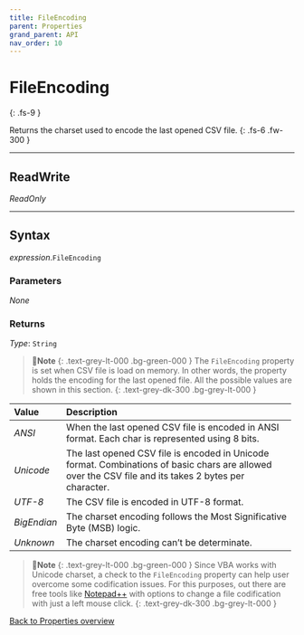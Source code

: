 ```yaml
---
title: FileEncoding
parent: Properties
grand_parent: API
nav_order: 10
---
```


# FileEncoding
{: .fs-9 }

Returns the charset used to encode the last opened CSV file.
{: .fs-6 .fw-300 }

---

## ReadWrite

_ReadOnly_

---

## Syntax

*expression*.`FileEncoding`

### Parameters

_None_

### Returns

*Type*: `String`

>📝**Note**
>{: .text-grey-lt-000 .bg-green-000 }
>The `FileEncoding` property is set when CSV file is load on memory. In other words, the property holds the encoding for the last opened file. All the possible values are shown in this section.
{: .text-grey-dk-300 .bg-grey-lt-000 }

<table>
<thead>
<tr>
<th style="text-align: left;">Value</th>
<th style="text-align: left;">Description</th>
</tr>
</thead>
<tbody>
<tr>
<td style="text-align: left;"><em>ANSI</em></td>
<td style="text-align: left;">When the last opened CSV file is encoded in ANSI<br> format. Each char is represented using 8 bits.</td>
</tr>
<tr>
<td style="text-align: left;"><em>Unicode</em></td>
<td style="text-align: left;">The last opened CSV file is encoded in Unicode<br> format. Combinations of basic chars are allowed<br> over the CSV file and its takes 2 bytes per<br> character.</td>
</tr>
<tr>
<td style="text-align: left;"><em>UTF-8</em></td>
<td style="text-align: left;">The CSV file is encoded in UTF-8 format.</td>
</tr>
<tr>
<td style="text-align: left;"><em>BigEndian</em></td>
<td style="text-align: left;">The charset encoding follows the Most Significative<br> Byte (MSB) logic.</td>
</tr>
<tr>
<td style="text-align: left;"><em>Unknown</em></td>
<td style="text-align: left;">The charset encoding can’t be determinate.</td>
</tr>
</tbody>
</table>

>📝**Note**
>{: .text-grey-lt-000 .bg-green-000 }
>Since VBA works with Unicode charset, a check to the `FileEncoding` property can help user overcome some codification issues. For this purposes, out there are free tools like [Notepad++](https://npp-user-manual.org/preferences/) with options to change a file codification with just a left mouse click.
{: .text-grey-dk-300 .bg-grey-lt-000 }

[Back to Properties overview](https://ws-garcia.github.io/VBA-CSV-interface/api/properties/)